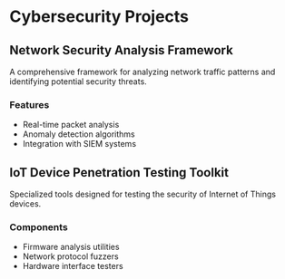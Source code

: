 # Cybersecurity Projects

## Network Security Analysis Framework

A comprehensive framework for analyzing network traffic patterns and identifying potential security threats.

### Features

- Real-time packet analysis
- Anomaly detection algorithms
- Integration with SIEM systems

## IoT Device Penetration Testing Toolkit

Specialized tools designed for testing the security of Internet of Things devices.

### Components

- Firmware analysis utilities
- Network protocol fuzzers
- Hardware interface testers
